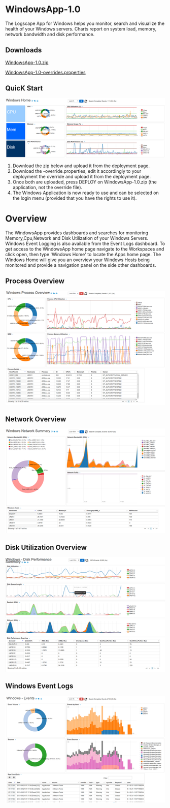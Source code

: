 # WindowsApp-1.0

The Logscape App for Windows helps you monitor, search and visualize the health of your Windows  servers. Charts report on system load, memory, network bandwidth and disk performance. 

## Downloads 

[WindowsApp-1.0.zip](https://github.com/logscape/windowsapp/raw/master/dist/WindowsApp-1.0.zip)	

[WindowsApp-1.0-overrides.properties](https://www.google.com)

## QuicK Start


![](docs/images/win_home_1.png)


1. Download the zip below and upload it from the deployment page.
2. Download the -override.properties, edit it accordingly to your deployment the override and upload it from the deployment page.
3. Once both are uploaded, press DEPLOY on WindowsApp-1.0.zip (the application, not the override file).
4. The Windows Application is now ready to use and can be selected on the login menu (provided that you have the rights to use it).


# Overview 

The WindowsApp provides dashboards and searches for monitoring Memory,Cpu,Network and Disk Utilization of your Windows Servers. Windows Event Logging is also available from the Event Logs dashboard.  To get access to the WindowsApp home page navigate to the Workspaces and click open, then type 'Windows Home' to locate the Apps home page. The Windows Home will give you an overview your Windows Hosts being monitored and provide a navigation panel on the side other dashboards.

## Process Overview


![](docs/images/win_process_0.png)

## Network Overview


![](docs/images/win_network_0.png)

## Disk Utilization Overview


![](docs/images/win_disk_0.png)

## Windows Event Logs 


![](docs/images/win_events_0.png)
